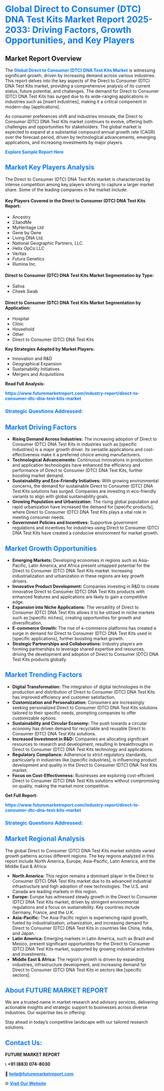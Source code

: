 <h1 style="color: #007BFF;">Global Direct to Consumer (DTC) DNA Test Kits Market Report 2025-2033: Driving Factors, Growth Opportunities, and Key Players</h1>

<section id="overview">
<h2>Market Report Overview</h2>
<p>The <a href="https://www.futuremarketreport.com/industry-report/direct-to-consumer-dtc-dna-test-kits-market" style="color: #007BFF; text-decoration: none;"><strong>Global Direct to Consumer (DTC) DNA Test Kits Market</strong></a> is witnessing significant growth, driven by increasing demand across various industries. This report delves into the key aspects of the Direct to Consumer (DTC) DNA Test Kits market, providing a comprehensive analysis of its current status, future potential, and challenges. The demand for Direct to Consumer (DTC) DNA Test Kits has surged due to its wide-ranging applications in industries such as [insert industries], making it a critical component in modern-day [applications].</p>
<p>As consumer preferences shift and industries innovate, the Direct to Consumer (DTC) DNA Test Kits market continues to evolve, offering both challenges and opportunities for stakeholders. The global market is expected to expand at a substantial compound annual growth rate (CAGR) over the forecast period, driven by technological advancements, emerging applications, and increasing investments by major players.</p>
</section>

<section id="overview">
<p><a href="https://www.futuremarketreport.com/request-sample/reportId=127549" style="color: #007BFF; text-decoration: none;"><strong>Explore Sample Report Here</strong></a></p>
</section>

<section id="key-players">
<h2 style="color: #007BFF;">Market Key Players Analysis</h2>
<p>The Direct to Consumer (DTC) DNA Test Kits market is characterized by intense competition among key players striving to capture a larger market share. Some of the leading companies in the market include:</p>
<h4>Key Players Covered in the Direct to Consumer (DTC) DNA Test Kits Report:</h4>
<ul><li>Ancestry</li><li>23andMe</li><li>MyHeritage Ltd</li><li>Gene by Gene</li><li>Living DNA Ltd.</li><li>National Geographic Partners, LLC.</li><li>Helix OpCo LLC</li><li>Veritas</li><li>Futura Genetics</li><li>Illumina Inc.</li></ul>
<h4>Direct to Consumer (DTC) DNA Test Kits Market Segmentation by Type:</h4>
<ul><li>Saliva</li><li>Cheek Swab</li></ul>

<h4>Direct to Consumer (DTC) DNA Test Kits Market Segmentation by Application:</h4>
<ul><li>Hospital</li><li>Clinic</li><li>Household</li><li>Other</li><li>Direct to Consumer (DTC) DNA Test Kits</li></ul>
<p><strong>Key Strategies Adopted by Market Players:</strong></p>
<ul>
<li>Innovation and R&D</li>
<li>Geographical Expansion</li>
<li>Sustainability Initiatives</li>
<li>Mergers and Acquisitions</li>
</ul>
</section>

<section>
<p><strong>Read Full Analysis: </strong></p><a href="https://www.futuremarketreport.com/industry-report/direct-to-consumer-dtc-dna-test-kits-market" style="color: #007BFF; text-decoration: none;"><strong>https://www.futuremarketreport.com/industry-report/direct-to-consumer-dtc-dna-test-kits-market</strong></a>
<h3 style="color: #007BFF;">Strategic Questions Addressed:</h3>
</section>

<section id="driving-factors">
<h2 style="color: #007BFF;">Market Driving Factors</h2>
<ul>
<li><strong>Rising Demand Across Industries:</strong> The increasing adoption of Direct to Consumer (DTC) DNA Test Kits in industries such as [specific industries] is a major growth driver. Its versatile applications and cost-effectiveness make it a preferred choice among manufacturers.</li>
<li><strong>Technological Advancements:</strong> Continuous innovations in production and application technologies have enhanced the efficiency and performance of Direct to Consumer (DTC) DNA Test Kits, further boosting market demand.</li>
<li><strong>Sustainability and Eco-Friendly Initiatives:</strong> With growing environmental concerns, the demand for sustainable Direct to Consumer (DTC) DNA Test Kits solutions has surged. Companies are investing in eco-friendly variants to align with global sustainability goals.</li>
<li><strong>Growing Population and Urbanization:</strong> The rising global population and rapid urbanization have increased the demand for [specific products], where Direct to Consumer (DTC) DNA Test Kits plays a vital role in meeting consumer needs.</li>
<li><strong>Government Policies and Incentives:</strong> Supportive government regulations and incentives for industries using Direct to Consumer (DTC) DNA Test Kits have created a conducive environment for market growth.</li>
</ul>
</section>

<section id="growth-opportunities">
<h2 style="color: #007BFF;">Market Growth Opportunities</h2>
<ul>
<li><strong>Emerging Markets:</strong> Developing economies in regions such as Asia-Pacific, Latin America, and Africa present untapped potential for the Direct to Consumer (DTC) DNA Test Kits market. Increasing industrialization and urbanization in these regions are key growth drivers.</li>
<li><strong>Innovative Product Development:</strong> Companies investing in R&D to create innovative Direct to Consumer (DTC) DNA Test Kits products with enhanced features and applications are likely to gain a competitive edge.</li>
<li><strong>Expansion into Niche Applications:</strong> The versatility of Direct to Consumer (DTC) DNA Test Kits allows it to be utilized in niche markets such as [specific niches], creating opportunities for growth and diversification.</li>
<li><strong>E-commerce Growth:</strong> The rise of e-commerce platforms has created a surge in demand for Direct to Consumer (DTC) DNA Test Kits used in [specific applications], further boosting market growth.</li>
<li><strong>Strategic Partnerships and Collaborations:</strong> Industry players are forming partnerships to leverage shared expertise and resources, driving the development and adoption of Direct to Consumer (DTC) DNA Test Kits products globally.</li>
</ul>
</section>

<section id="trending-factors">
<h2 style="color: #007BFF;">Market Trending Factors</h2>
<ul>
<li><strong>Digital Transformation:</strong> The integration of digital technologies in the production and distribution of Direct to Consumer (DTC) DNA Test Kits has improved efficiency and customer satisfaction.</li>
<li><strong>Customization and Personalization:</strong> Consumers are increasingly seeking personalized Direct to Consumer (DTC) DNA Test Kits solutions tailored to their specific needs, prompting companies to offer customizable options.</li>
<li><strong>Sustainability and Circular Economy:</strong> The push towards a circular economy has driven demand for recyclable and reusable Direct to Consumer (DTC) DNA Test Kits solutions.</li>
<li><strong>Increased Investment in R&D:</strong> Companies are allocating significant resources to research and development, resulting in breakthroughs in Direct to Consumer (DTC) DNA Test Kits technology and applications.</li>
<li><strong>Regulatory Compliance:</strong> Adherence to strict regulatory standards, particularly in industries like [specific industries], is influencing product development and quality in the Direct to Consumer (DTC) DNA Test Kits market.</li>
<li><strong>Focus on Cost-Effectiveness:</strong> Businesses are exploring cost-efficient Direct to Consumer (DTC) DNA Test Kits solutions without compromising on quality, making the market more competitive.</li>
</ul>
</section>

<section>
<p><strong>Get Full Report: </strong></p><a href="https://www.futuremarketreport.com/industry-report/direct-to-consumer-dtc-dna-test-kits-market" style="color: #007BFF; text-decoration: none;"><strong>https://www.futuremarketreport.com/industry-report/direct-to-consumer-dtc-dna-test-kits-market</strong></a>
<h3 style="color: #007BFF;">Strategic Questions Addressed:</h3>
</section>


<section id="regional-analysis">
<h2 style="color: #007BFF;">Market Regional Analysis</h2>
<p>The global Direct to Consumer (DTC) DNA Test Kits market exhibits varied growth patterns across different regions. The key regions analyzed in this report include North America, Europe, Asia-Pacific, Latin America, and the Middle East & Africa:</p>
<ul>
<li><strong>North America:</strong> This region remains a dominant player in the Direct to Consumer (DTC) DNA Test Kits market due to its advanced industrial infrastructure and high adoption of new technologies. The U.S. and Canada are leading markets in this region.</li>
<li><strong>Europe:</strong> Europe has witnessed steady growth in the Direct to Consumer (DTC) DNA Test Kits market, driven by stringent environmental regulations and a focus on sustainability. Key countries include Germany, France, and the U.K.</li>
<li><strong>Asia-Pacific:</strong> The Asia-Pacific region is experiencing rapid growth, fueled by industrialization, urbanization, and increasing demand for Direct to Consumer (DTC) DNA Test Kits in countries like China, India, and Japan.</li>
<li><strong>Latin America:</strong> Emerging markets in Latin America, such as Brazil and Mexico, present significant opportunities for the Direct to Consumer (DTC) DNA Test Kits market, supported by growing industrial activities and investments.</li>
<li><strong>Middle East & Africa:</strong> The region’s growth is driven by expanding industries, infrastructure development, and increasing demand for Direct to Consumer (DTC) DNA Test Kits in sectors like [specific sectors].</li>
</ul>
</section>

<footer>
<h2 style="color: #007BFF;">About FUTURE MARKET REPORT</h2>
<p>We are a trusted name in market research and advisory services, delivering actionable insights and strategic support to businesses across diverse industries. Our expertise lies in offering:</p>

<p>Stay ahead in today’s competitive landscape with our tailored research solutions.</p>

<h2 style="color: #007BFF;">Contact Us:</h2>
<p><strong>FUTURE MARKET REPORT</strong></p>
<p>📞 <strong>+91 (883) 074-8030</strong></p>
<p>📧 <strong><a href="mailto:help@futuremarketreport.com" style="color: #007BFF;">help@futuremarketreport.com</a></strong></p>
<p>🌐 <strong><a href="https://www.futuremarketreport.com/" style="color: #007BFF;">Visit Our Website</a></strong></p>
</footer>